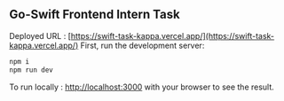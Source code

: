 
## Go-Swift Frontend Intern Task

Deployed URL : [https://swift-task-kappa.vercel.app/](https://swift-task-kappa.vercel.app/)
First, run the development server:

```bash
npm i
npm run dev

```

To run locally :  [http://localhost:3000](http://localhost:3000) with your browser to see the result.



